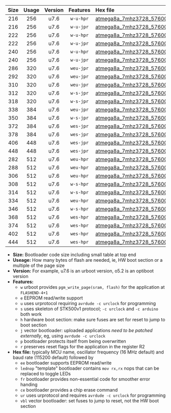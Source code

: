 |Size|Usage|Version|Features|Hex file|
|:-:|:-:|:-:|:-:|:--|
|216|256|u7.6|`w-u-hpr`|[atmega8a_7mhz3728_57600bps_ur.hex](https://raw.githubusercontent.com/stefanrueger/urboot/main//atmega8a_7mhz3728_57600bps_ur.hex)|
|216|256|u7.6|`w-u-jpr`|[atmega8a_7mhz3728_57600bps_ur_vbl.hex](https://raw.githubusercontent.com/stefanrueger/urboot/main//atmega8a_7mhz3728_57600bps_ur_vbl.hex)|
|222|256|u7.6|`w-u-hpr`|[atmega8a_7mhz3728_57600bps_lednop_ur.hex](https://raw.githubusercontent.com/stefanrueger/urboot/main//atmega8a_7mhz3728_57600bps_lednop_ur.hex)|
|222|256|u7.6|`w-u-jpr`|[atmega8a_7mhz3728_57600bps_lednop_ur_vbl.hex](https://raw.githubusercontent.com/stefanrueger/urboot/main//atmega8a_7mhz3728_57600bps_lednop_ur_vbl.hex)|
|240|256|u7.6|`w-u-hpr`|[atmega8a_7mhz3728_57600bps_lednop_fr_ur.hex](https://raw.githubusercontent.com/stefanrueger/urboot/main//atmega8a_7mhz3728_57600bps_lednop_fr_ur.hex)|
|240|256|u7.6|`w-u-jpr`|[atmega8a_7mhz3728_57600bps_lednop_fr_ur_vbl.hex](https://raw.githubusercontent.com/stefanrueger/urboot/main//atmega8a_7mhz3728_57600bps_lednop_fr_ur_vbl.hex)|
|286|320|u7.6|`weu-jpr`|[atmega8a_7mhz3728_57600bps_ee_ur_vbl.hex](https://raw.githubusercontent.com/stefanrueger/urboot/main//atmega8a_7mhz3728_57600bps_ee_ur_vbl.hex)|
|292|320|u7.6|`weu-jpr`|[atmega8a_7mhz3728_57600bps_ee_lednop_ur_vbl.hex](https://raw.githubusercontent.com/stefanrueger/urboot/main//atmega8a_7mhz3728_57600bps_ee_lednop_ur_vbl.hex)|
|310|320|u7.6|`weu-jpr`|[atmega8a_7mhz3728_57600bps_ee_lednop_fr_ur_vbl.hex](https://raw.githubusercontent.com/stefanrueger/urboot/main//atmega8a_7mhz3728_57600bps_ee_lednop_fr_ur_vbl.hex)|
|312|320|u7.6|`w-s-jpr`|[atmega8a_7mhz3728_57600bps_vbl.hex](https://raw.githubusercontent.com/stefanrueger/urboot/main//atmega8a_7mhz3728_57600bps_vbl.hex)|
|318|320|u7.6|`w-s-jpr`|[atmega8a_7mhz3728_57600bps_lednop_vbl.hex](https://raw.githubusercontent.com/stefanrueger/urboot/main//atmega8a_7mhz3728_57600bps_lednop_vbl.hex)|
|338|384|u7.6|`weu-jpr`|[atmega8a_7mhz3728_57600bps_ee_lednop_fr_ce_ur_vbl.hex](https://raw.githubusercontent.com/stefanrueger/urboot/main//atmega8a_7mhz3728_57600bps_ee_lednop_fr_ce_ur_vbl.hex)|
|350|384|u7.6|`w-s-jpr`|[atmega8a_7mhz3728_57600bps_lednop_fr_vbl.hex](https://raw.githubusercontent.com/stefanrueger/urboot/main//atmega8a_7mhz3728_57600bps_lednop_fr_vbl.hex)|
|372|384|u7.6|`wes-jpr`|[atmega8a_7mhz3728_57600bps_ee_vbl.hex](https://raw.githubusercontent.com/stefanrueger/urboot/main//atmega8a_7mhz3728_57600bps_ee_vbl.hex)|
|378|384|u7.6|`wes-jpr`|[atmega8a_7mhz3728_57600bps_ee_lednop_vbl.hex](https://raw.githubusercontent.com/stefanrueger/urboot/main//atmega8a_7mhz3728_57600bps_ee_lednop_vbl.hex)|
|406|448|u7.6|`wes-jpr`|[atmega8a_7mhz3728_57600bps_ee_lednop_fr_vbl.hex](https://raw.githubusercontent.com/stefanrueger/urboot/main//atmega8a_7mhz3728_57600bps_ee_lednop_fr_vbl.hex)|
|448|448|u7.6|`wes-jpr`|[atmega8a_7mhz3728_57600bps_ee_lednop_fr_ce_vbl.hex](https://raw.githubusercontent.com/stefanrueger/urboot/main//atmega8a_7mhz3728_57600bps_ee_lednop_fr_ce_vbl.hex)|
|282|512|u7.6|`weu-hpr`|[atmega8a_7mhz3728_57600bps_ee_ur.hex](https://raw.githubusercontent.com/stefanrueger/urboot/main//atmega8a_7mhz3728_57600bps_ee_ur.hex)|
|288|512|u7.6|`weu-hpr`|[atmega8a_7mhz3728_57600bps_ee_lednop_ur.hex](https://raw.githubusercontent.com/stefanrueger/urboot/main//atmega8a_7mhz3728_57600bps_ee_lednop_ur.hex)|
|306|512|u7.6|`weu-hpr`|[atmega8a_7mhz3728_57600bps_ee_lednop_fr_ur.hex](https://raw.githubusercontent.com/stefanrueger/urboot/main//atmega8a_7mhz3728_57600bps_ee_lednop_fr_ur.hex)|
|308|512|u7.6|`w-s-hpr`|[atmega8a_7mhz3728_57600bps.hex](https://raw.githubusercontent.com/stefanrueger/urboot/main//atmega8a_7mhz3728_57600bps.hex)|
|314|512|u7.6|`w-s-hpr`|[atmega8a_7mhz3728_57600bps_lednop.hex](https://raw.githubusercontent.com/stefanrueger/urboot/main//atmega8a_7mhz3728_57600bps_lednop.hex)|
|334|512|u7.6|`weu-hpr`|[atmega8a_7mhz3728_57600bps_ee_lednop_fr_ce_ur.hex](https://raw.githubusercontent.com/stefanrueger/urboot/main//atmega8a_7mhz3728_57600bps_ee_lednop_fr_ce_ur.hex)|
|346|512|u7.6|`w-s-hpr`|[atmega8a_7mhz3728_57600bps_lednop_fr.hex](https://raw.githubusercontent.com/stefanrueger/urboot/main//atmega8a_7mhz3728_57600bps_lednop_fr.hex)|
|368|512|u7.6|`wes-hpr`|[atmega8a_7mhz3728_57600bps_ee.hex](https://raw.githubusercontent.com/stefanrueger/urboot/main//atmega8a_7mhz3728_57600bps_ee.hex)|
|374|512|u7.6|`wes-hpr`|[atmega8a_7mhz3728_57600bps_ee_lednop.hex](https://raw.githubusercontent.com/stefanrueger/urboot/main//atmega8a_7mhz3728_57600bps_ee_lednop.hex)|
|402|512|u7.6|`wes-hpr`|[atmega8a_7mhz3728_57600bps_ee_lednop_fr.hex](https://raw.githubusercontent.com/stefanrueger/urboot/main//atmega8a_7mhz3728_57600bps_ee_lednop_fr.hex)|
|444|512|u7.6|`wes-hpr`|[atmega8a_7mhz3728_57600bps_ee_lednop_fr_ce.hex](https://raw.githubusercontent.com/stefanrueger/urboot/main//atmega8a_7mhz3728_57600bps_ee_lednop_fr_ce.hex)|

- **Size:** Bootloader code size including small table at top end
- **Useage:** How many bytes of flash are needed, ie, HW boot section or a multiple of the page size
- **Version:** For example, u7.6 is an urboot version, o5.2 is an optiboot version
- **Features:**
  + `w` urboot provides `pgm_write_page(sram, flash)` for the application at `FLASHEND-4+1`
  + `e` EEPROM read/write support
  + `u` uses urprotocol requiring `avrdude -c urclock` for programming
  + `s` uses skeleton of STK500v1 protocol; `-c urclock` and `-c arduino` both work
  + `h` hardware boot section: make sure fuses are set for reset to jump to boot section
  + `j` vector bootloader: uploaded applications *need to be patched externally*, eg, using `avrdude -c urclock`
  + `p` bootloader protects itself from being overwritten
  + `r` preserves reset flags for the application in the register R2
- **Hex file:** typically MCU name, oscillator frequency (16 MHz default) and baud rate (115200 default) followed by
  + `ee` bootloader supports EEPROM read/write
  + `lednop` "template" bootloader contains `mov rx,rx` nops that can be replaced to toggle LEDs
  + `fr` bootloader provides non-essential code for smoother error handing
  + `ce` bootloader provides a chip erase command
  + `ur` uses urprotocol and requires `avrdude -c urclock` for programming
  + `vbl` vector bootloader: set fuses to jump to reset, not the HW boot section
